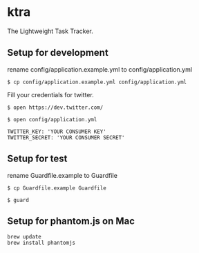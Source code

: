# ktra
The Lightweight Task Tracker.

## Setup for development

rename config/application.example.yml to config/application.yml

```
$ cp config/application.example.yml config/application.yml
```

Fill your credentials for twitter.

```
$ open https://dev.twitter.com/
```

```
$ open config/application.yml
```

```
TWITTER_KEY: 'YOUR CONSUMER KEY'
TWITTER_SECRET: 'YOUR CONSUMER SECRET'
```

## Setup for test

rename Guardfile.example to Guardfile

```
$ cp Guardfile.example Guardfile
```

```
$ guard
```

## Setup for phantom.js on Mac

```
brew update
brew install phantomjs
```
